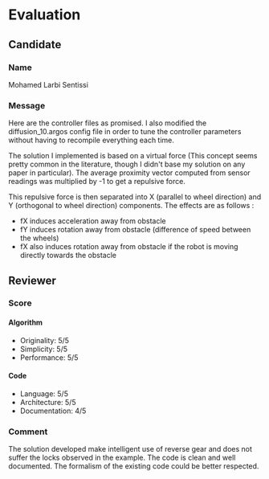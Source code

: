 # Evaluation

## Candidate

### Name

Mohamed Larbi Sentissi

### Message

Here are the controller files as promised. I also modified the diffusion_10.argos config file in order to tune the controller parameters without having to recompile everything each time.

The solution I implemented is based on a virtual force (This concept seems pretty common in the literature, though I didn't base my solution on any paper in particular). The average proximity vector computed from sensor readings was multiplied by -1 to get a repulsive force.

This repulsive force is then separated into X (parallel to wheel direction) and Y (orthogonal to wheel direction) components.
The effects are as follows :
- fX induces acceleration away from obstacle
- fY induces rotation away from obstacle (difference of speed between the wheels)
- fX also induces rotation away from obstacle if the robot is moving directly towards the obstacle

## Reviewer

### Score

#### Algorithm

- Originality: 5/5
- Simplicity: 5/5
- Performance: 5/5

#### Code

- Language: 5/5
- Architecture: 5/5
- Documentation: 4/5

### Comment

The solution developed make intelligent use of reverse gear and does not suffer the locks observed in the example. The code is clean and well documented. The formalism of the existing code could be better respected.
